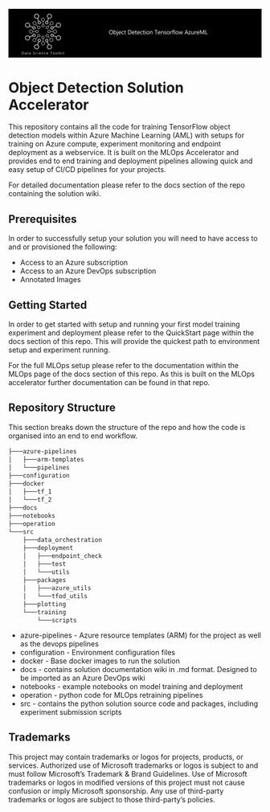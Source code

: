 ![banner](/docs/.attachments/banner.jpg)

# Object Detection Solution Accelerator

This repository contains all the code for training TensorFlow object detection models within Azure Machine Learning (AML) with setups for training on Azure compute, experiment monitoring and endpoint deployment as a webservice. It is built on the MLOps Accelerator and provides end to end training and deployment pipelines allowing quick and easy setup of CI/CD pipelines for your projects.

For detailed documentation please refer to the docs section of the repo containing the solution wiki.

## Prerequisites

In order to successfully setup your solution you will need to have access to and or provisioned the following:

- Access to an Azure subscription
- Access to an Azure DevOps subscription
- Annotated Images

## Getting Started

In order to get started with setup and running your first model training experiment and deployment please refer to the QuickStart page within the docs section of this repo. This will provide the quickest path to environment setup and experiment running.

For the full MLOps setup please refer to the documentation within the MLOps page of the docs section of this repo. As this is built on the MLOps accelerator further documentation can be found in that repo.


## Repository Structure

This section breaks down the structure of the repo and how the code is organised into an end to end workflow.

```
├───azure-pipelines
│   ├───arm-templates
│   └───pipelines
├───configuration
├───docker
│   ├───tf_1
│   └───tf_2
├───docs
├───notebooks
├───operation
└───src
    ├───data_orchestration
    ├───deployment
    │   ├───endpoint_check
    │   ├───test
    │   └───utils
    ├───packages
    │   ├───azure_utils
    │   └───tfod_utils
    ├───plotting
    └───training
        └───scripts
```

- azure-pipelines - Azure resource templates (ARM) for the project as well as the devops pipelines
- configuration - Environment configuration files
- docker - Base docker images to run the solution
- docs - contains solution documentation wiki in .md format. Designed to be imported as an Azure DevOps wiki
- notebooks - example notebooks on model training and deployment
- operation - python code for MLOps retraining pipelines
- src - contains the python solution source code and packages, including experiment submission scripts

## Trademarks

This project may contain trademarks or logos for projects, products, or services. Authorized use of Microsoft trademarks or logos is subject to and must follow Microsoft’s Trademark & Brand Guidelines. Use of Microsoft trademarks or logos in modified versions of this project must not cause confusion or imply Microsoft sponsorship. Any use of third-party trademarks or logos are subject to those third-party’s policies.